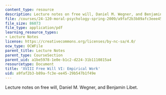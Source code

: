 ```yaml
---
content_type: resource
description: Lecture notes on free will, Daniel M. Wegner, and Benjamin Libet.
file: /courses/24-120-moral-psychology-spring-2009/a9faf2b3b89afc3eee4529b547b1f49e_MIT24_120s09_lec18.pdf
file_size: 86073
file_type: application/pdf
learning_resource_types:
- Lecture Notes
license: https://creativecommons.org/licenses/by-nc-sa/4.0/
ocw_type: OCWFile
parent_title: Lecture Notes
parent_type: CourseSection
parent_uid: a1be5978-1e0e-b1c2-d224-31b1110815a4
resourcetype: Document
title: 'XVIII Free Will VI: Empirical Work'
uid: a9faf2b3-b89a-fc3e-ee45-29b547b1f49e
---
```

Lecture notes on free will, Daniel M. Wegner, and Benjamin Libet.